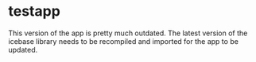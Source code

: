 # testapp
This version of the app is pretty much outdated. The latest version of the icebase library needs to be recompiled and imported for the app to be updated.
